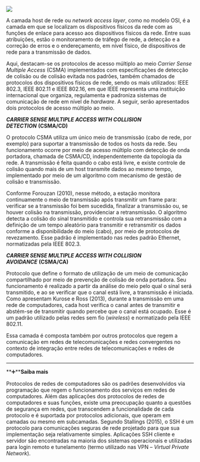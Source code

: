 [![](https://ampli-images.s3.amazonaws.com/production/e685b9a9-ea81-49d2-bfb0-157232c0f90c/original)](https://ampli-images.s3.amazonaws.com/production/e685b9a9-ea81-49d2-bfb0-157232c0f90c/original)

A camada host de rede ou _network access layer_, como no modelo OSI, é a camada em que se localizam os dispositivos físicos da rede com as funções de enlace para acesso aos dispositivos físicos da rede. Entre suas atribuições, estão o monitoramento de tráfego de rede, a detecção e a correção de erros e o endereçamento, em nível físico, de dispositivos de rede para a transmissão de dados.

Aqui, destacam-se os protocolos de acesso múltiplo ao meio _Carrier Sense Multiple Access_ (CSMA) implementados com especificações de detecção de colisão ou de colisão evitada nos padrões, também chamados de protocolos dos dispositivos físicos de rede, sendo os mais utilizados: IEEE 802.3, IEEE 802.11 e IEEE 802.16, em que IEEE representa uma instituição internacional que organiza, regulamenta e padroniza sistemas de comunicação de rede em nível de _hardware_. A seguir, serão apresentados dois protocolos de acesso múltiplo ao meio.

_**CARRIER SENSE MULTIPLE ACCESS WITH COLLISION DETECTION**_ **(CSMA/CD)**

O protocolo CSMA utiliza um único meio de transmissão (cabo de rede, por exemplo) para suportar a transmissão de todos os hosts da rede. Seu funcionamento ocorre por meio de acesso múltiplo com detecção de onda portadora, chamada de CSMA/CD, independentemente da topologia da rede. A transmissão é feita quando o cabo está livre, e existe controle de colisão quando mais de um host transmite dados ao mesmo tempo, implementado por meio de um algoritmo com mecanismo de gestão de colisão e transmissão.

Conforme Forouzan (2010), nesse método, a estação monitora continuamente o meio de transmissão após transmitir um frame para: verificar se a transmissão foi bem sucedida, finalizar a transmissão ou, se houver colisão na transmissão, providenciar a retransmissão. O algoritmo detecta a colisão do sinal transmitido e controla sua retransmissão com a definição de um tempo aleatório para transmitir e retransmitir os dados conforme a disponibilidade do meio (cabo), por meio de protocolos de revezamento. Esse padrão é implementado nas redes padrão Ethernet, normatizadas pela IEEE 802.3.

_**CARRIER SENSE MULTIPLE ACCESS WITH COLLISION AVOIDANCE**_ **(CSMA/CA)**

Protocolo que define o formato de utilização de um meio de comunicação compartilhado por meio de prevenção de colisão de onda portadora. Seu funcionamento é realizado a partir da análise do meio pelo qual o sinal será transmitido, e ao se verificar que o canal está livre, a transmissão é iniciada. Como apresentam Kurose e Ross (2013), durante a transmissão em uma rede de computadores, cada host verifica o canal antes de transmitir e abstém-se de transmitir quando percebe que o canal está ocupado. Esse é um padrão utilizado pelas redes sem fio (_wireless_) e normatizado pela IEEE 802.11.

Essa camada é composta também por outros protocolos que regem a comunicação em redes de telecomunicações e redes convergentes no contexto de integração entre redes de telecomunicações e redes de computadores.

______

**➕****Saiba mais**

Protocolos de redes de computadores são os padrões desenvolvidos via programação que regem o funcionamento dos serviços em redes de computadores. Além das aplicações dos protocolos de redes de computadores e suas funções, existe uma preocupação quanto a questões de segurança em redes, que transcendem a funcionalidade de cada protocolo e é suportada por protocolos adicionais, que operam em camadas ou mesmo em subcamadas. Segundo Stallings (2015), o SSH é um protocolo para comunicações seguras de rede projetado para que sua implementação seja relativamente simples. Aplicações SSH cliente e servidor são encontradas na maioria dos sistemas operacionais e utilizadas para login remoto e tunelamento (termo utilizado nas VPN – _Virtual Private Network_).